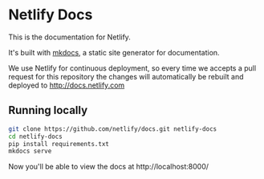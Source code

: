 # Netlify Docs

This is the documentation for Netlify.

It's built with [mkdocs](http://www.mkdocs.org), a static site generator for documentation.

We use Netlify for continuous deployment, so every time we accepts a pull request for this repository the changes will automatically be rebuilt and deployed to http://docs.netlify.com

## Running locally

```bash
git clone https://github.com/netlify/docs.git netlify-docs
cd netlify-docs
pip install requirements.txt
mkdocs serve
```

Now you'll be able to view the docs at http://localhost:8000/
